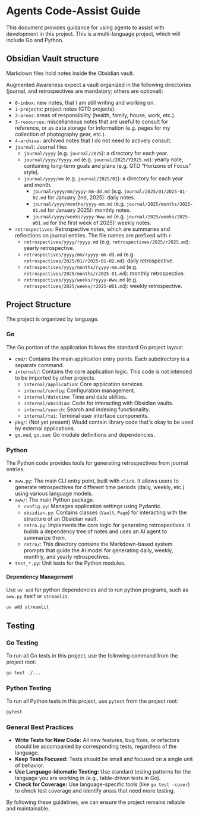 # Agents Code-Assist Guide

This document provides guidance for using agents to assist with development in this project. This is a multi-language project, which will include Go and Python.

## Obsidian Vault structure

Markdown files hold notes inside the Obsidian vault.

Augmented Awareness expect a vault organized in the following directories (journal, and retrospectives are mandatory; others are optional):

- `0-inbox`: new notes, that I am still writing and working on.
- `1-projects`: project notes (GTD projects).
- `2-areas`: areas of responsibility (health, family, house, work, etc.).
- `3-resources`: miscellaneous notes that are useful to consult for reference, or as data storage for information (e.g. pages for my collection of photography gear, etc.).
- `4-archive:` archived notes that I do not need to actively consult.
- `journal`: Journal files
  - `journal/yyyy` (e.g. `journal/2025`): a directory for each year.
  - `journal/yyyy/Yyyyy.md` (e.g. `journal/2025/Y2025.md`): yearly note, containing long-term goals and plans (e.g. GTD "Horizons of Focus" style).
  - `journal/yyyy/mm` (e.g. `journal/2025/01`): a directory for each year and month.
    - `journal/yyyy/mm/yyyy-mm-dd.md` (e.g. `journal/2025/01/2025-01-02.md` for January 2nd, 2025): daily notes.
    - `journal/yyyy/months/yyyy-mm.md` (e.g. `journal/2025/months/2025-01.md` for January 2025): monthly notes.
    - `journal/yyyy/weeks/yyyy-Www.md` (e.g. `journal/2025/weeks/2025-W01.md` for the first week of 2025): weekly notes.
- `retrospectives`: Retrospective notes, which are summaries and reflections on journal entries. The file names are prefixed with `r`.
  - `retrospectives/yyyy/ryyyy.md` (e.g. `retrospectives/2025/r2025.md`): yearly retrospective.
  - `retrospectives/yyyy/mm/ryyyy-mm-dd.md` (e.g. `retrospectives/2025/01/r2025-01-02.md`): daily retrospective.
  - `retrospectives/yyyy/months/ryyyy-mm.md` (e.g. `retrospectives/2025/months/r2025-01.md`): monthly retrospective.
  - `retrospectives/yyyy/weeks/ryyyy-Www.md` (e.g. `retrospectives/2025/weeks/r2025-W01.md`): weekly retrospective.

## Project Structure

The project is organized by language.

### Go

The Go portion of the application follows the standard Go project layout:

-   `cmd/`: Contains the main application entry points. Each subdirectory is a separate command.
-   `internal/`: Contains the core application logic. This code is not intended to be imported by other projects.
    -   `internal/application`: Core application services.
    -   `internal/config`: Configuration management.
    -   `internal/datetime`: Time and date utilities.
    -   `internal/obsidian`: Code for interacting with Obsidian vaults.
    -   `internal/search`: Search and indexing functionality.
    -   `internal/tui`: Terminal user interface components.
-   `pkg/`: (Not yet present) Would contain library code that's okay to be used by external applications.
-   `go.mod`, `go.sum`: Go module definitions and dependencies.

### Python

The Python code provides tools for generating retrospectives from journal entries.

-   `aww.py`: The main CLI entry point, built with `click`. It allows users to generate retrospectives for different time periods (daily, weekly, etc.) using various language models.
-   `aww/`: The main Python package.
    -   `config.py`: Manages application settings using Pydantic.
    -   `obsidian.py`: Contains classes (`Vault`, `Page`) for interacting with the structure of an Obsidian vault.
    -   `retro.py`: Implements the core logic for generating retrospectives. It builds a dependency tree of notes and uses an AI agent to summarize them.
    -   `retro/`: This directory contains the Markdown-based system prompts that guide the AI model for generating daily, weekly, monthly, and yearly retrospectives.
-   `test_*.py`: Unit tests for the Python modules.

#### Dependency Management

Use `uv add` for python dependencies and to run python programs, such as `aww.py` itself or `streamlit`.

```bash
uv add streamlit
```


## Testing

### Go Testing

To run all Go tests in this project, use the following command from the project root:

```bash
go test ./...
```

### Python Testing

To run all Python tests in this project, use `pytest` from the project root:

```bash
pytest
```

### General Best Practices

-   **Write Tests for New Code:** All new features, bug fixes, or refactors should be accompanied by corresponding tests, regardless of the language.
-   **Keep Tests Focused:** Tests should be small and focused on a single unit of behavior.
-   **Use Language-Idiomatic Testing:** Use standard testing patterns for the language you are working in (e.g., table-driven tests in Go).
-   **Check for Coverage:** Use language-specific tools (like `go test -cover`) to check test coverage and identify areas that need more testing.

By following these guidelines, we can ensure the project remains reliable and maintainable.